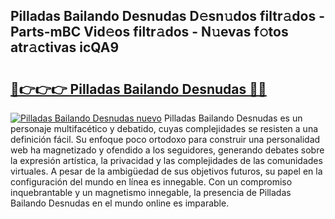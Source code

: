 ## Pilladas Bailando Desnudas D𝚎sn𝚞dos filtr𝚊dos - Parts-mBC Vid𝚎os filtr𝚊dos - N𝚞evas f𝚘tos atr𝚊ctivas icQA9

# <h2><a href="http://mb7um1r.tromn.icu/?c=Pilladas+Bailando+Desnudas">🔗👉👉👉 Pilladas Bailando Desnudas 🔗🔗</a></h2>

[![Pilladas Bailando Desnudas nuevo](https://i.imgur.com/pEAQMta.gif)](http://mb7um1r.tromn.icu/?c=Pilladas+Bailando+Desnudas)
Pilladas Bailando Desnudas es un personaje multifacético y debatido, cuyas complejidades se resisten a una definición fácil.  Su enfoque poco ortodoxo para construir una personalidad web ha magnetizado y ofendido a los seguidores, generando debates sobre la expresión artística, la privacidad y las complejidades de las comunidades virtuales. A pesar de la ambigüedad de sus objetivos futuros, su papel en la configuración del mundo en línea es innegable. Con un compromiso inquebrantable y un magnetismo innegable, la presencia de Pilladas Bailando Desnudas en el mundo online es imparable.
